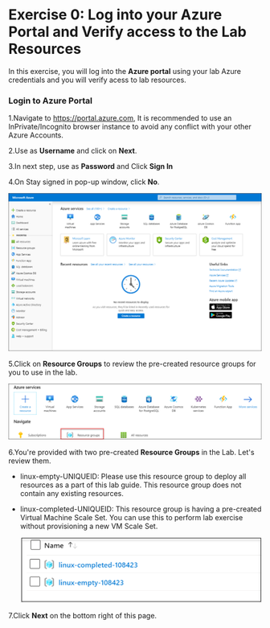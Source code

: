 # Exercise 0: Log into your Azure Portal and Verify access to the Lab Resources

In this exercise, you will log into the **Azure portal** using your lab Azure credentials and you will verify acess to lab resources.


### Login to Azure Portal 

1.Navigate to https://portal.azure.com, It is recommended to use an InPrivate/Incognito browser instance to avoid any conflict with your other Azure Accounts. 

2.Use <inject key="AzureAdUserEmail"></inject> as **Username** and click on **Next**. 

3.In next step, use <inject key="AzureAdUserPassword"></inject> as **Password**  and Click **Sign In**

4.On Stay signed in pop-up window, click **No**.

   ![](images/fpage.png)
   
5.Click on **Resource Groups** to review the pre-created resource groups for you to use in the lab. 

   ![](images/linux1.png)
   
6.You're provided with two pre-created **Resource Groups** in the Lab. Let's review them.

* linux-empty-UNIQUEID: Please use this resource group to deploy all resources as a part of this lab guide. This resource group does not contain any existing resources. 

* linux-completed-UNIQUEID: This resource group is having a pre-created Virtual Machine Scale Set. You can use this to perform lab exercise without provisioning a new VM Scale Set. 

   ![](images/linux2.png)

   
7.Click **Next** on the bottom right of this page.


